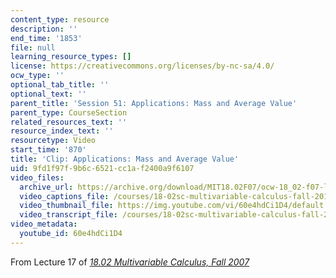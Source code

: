 ```yaml
---
content_type: resource
description: ''
end_time: '1853'
file: null
learning_resource_types: []
license: https://creativecommons.org/licenses/by-nc-sa/4.0/
ocw_type: ''
optional_tab_title: ''
optional_text: ''
parent_title: 'Session 51: Applications: Mass and Average Value'
parent_type: CourseSection
related_resources_text: ''
resource_index_text: ''
resourcetype: Video
start_time: '870'
title: 'Clip: Applications: Mass and Average Value'
uid: 9fd1f97f-9b6c-6521-cc1a-f2400a9f6107
video_files:
  archive_url: https://archive.org/download/MIT18.02F07/ocw-18_02-f07-lec17_300k.mp4
  video_captions_file: /courses/18-02sc-multivariable-calculus-fall-2010/60e4hdCi1D4_captions.vtt
  video_thumbnail_file: https://img.youtube.com/vi/60e4hdCi1D4/default.jpg
  video_transcript_file: /courses/18-02sc-multivariable-calculus-fall-2010/60e4hdCi1D4_transcript.pdf
video_metadata:
  youtube_id: 60e4hdCi1D4
---
```


From Lecture 17 of [_18.02 Multivariable Calculus, Fall 2007_](/courses/18-02-multivariable-calculus-fall-2007/video_galleries/video-lectures)

